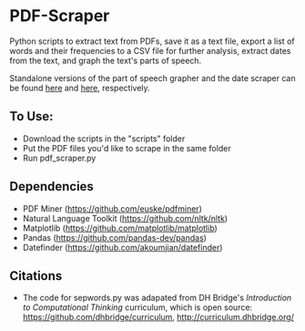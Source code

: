 # PDF-Scraper
Python scripts to extract text from PDFs, save it as a text file, export a list of words and their frequencies to a CSV file for further analysis, extract dates from the text, and graph the text's parts of speech.

Standalone versions of the part of speech grapher and the date scraper can be found [here](https://github.com/ian-nai/PartofSpeech_Grapher) and [here](https://github.com/ian-nai/Date-Scraper), respectively.

## To Use:
* Download the scripts in the "scripts" folder
* Put the PDF files you'd like to scrape in the same folder
* Run pdf_scraper.py

## Dependencies
* PDF Miner (https://github.com/euske/pdfminer)
* Natural Language Toolkit (https://github.com/nltk/nltk)
* Matplotlib (https://github.com/matplotlib/matplotlib)
* Pandas (https://github.com/pandas-dev/pandas)
* Datefinder (https://github.com/akoumjian/datefinder)

## Citations
* The code for sepwords.py was adapated from DH Bridge's *Introduction to Computational Thinking* curriculum, which is open source: https://github.com/dhbridge/curriculum, http://curriculum.dhbridge.org/
